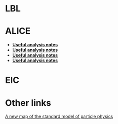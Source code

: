 # LBL

# ALICE

- **[Useful analysis notes](https://github.com/reynier0611/reynier0611.github.io/alice/alice_analysis_notes.md)**<br>
- **[Useful analysis notes](https://github.com/reynier0611/reynier0611.github.io/blob/master/alice/alice_analysis_notes.md)**<br>
- **[Useful analysis notes](https://github.com/reynier0611/reynier0611.github.io/alice_analysis_notes.md)**<br>
- **[Useful analysis notes](https://github.com/reynier0611/reynier0611.github.io/blob/master/alice_analysis_notes.md)**<br>

# EIC

# Other links

[A new map of the standard model of particle physics](https://www.quantamagazine.org/a-new-map-of-the-standard-model-of-particle-physics-20201022/)

